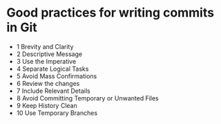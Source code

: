 # Good practices for writing commits in Git
- 1 Brevity and Clarity
- 2 Descriptive Message
- 3 Use the Imperative
- 4 Separate Logical Tasks
- 5 Avoid Mass Confirmations
- 6 Review the changes
- 7 Include Relevant Details
- 8 Avoid Committing Temporary or Unwanted Files
- 9 Keep History Clean
- 10 Use Temporary Branches
